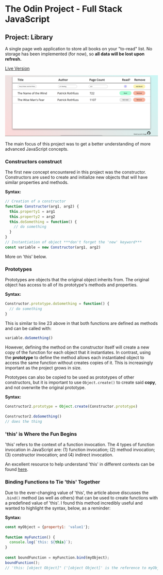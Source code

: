# The Odin Project - Full Stack JavaScript 

## Project: Library

A single page web application to store all books on your "to-read" list. No storage has been implemented (for now), so **all data will be lost upon refresh.**

[Live Version](https://jzaager.github.io/library/)

![Photo of Library in use](images/library-screenshot.png)

The main focus of this project was to get a better understanding of more advanced JavaScript concepts.

### Constructors construct

The first new concept encountered in this project was the constructor. Constructors are used to create and initialize new objects that will have similar properties and methods.

**Syntax:**

```javascript
// Creation of a constructor
function Constructor(arg1, arg2) {
  this.property1 = arg1
  this.property2 = arg2
  this.doSomething = function() {
    // do something
  }
}
// Instantiation of object ***don't forget the 'new' keyword***
const variable = new Constructor(arg1, arg2)
```

More on 'this' below.

### Prototypes 

Prototypes are objects that the original object inherits from. The original object has access to all of its prototype's methods and properties.

**Syntax:**

```javascript
Constructor.prototype.doSomething = function() {
  // do something
}
```
This is similar to line 23 above in that both functions are defined as methods and can be called with:

```javascript
variable.doSomething()
```
However, defining the method on the constructor itself will create a new copy of the function for each object that it instantiates. In contrast, using the **prototype** to define the method allows each instantiated object to access the same function without creates copies of it. This is increasingly important as the project grows in size.

Prototypes can also be copied to be used as prototypes of other constructors, but it is important to use ```Object.create()``` to create said **copy**, and not overwrite the original prototype.

**Syntax:**

```javascript
Constructor2.prototype = Object.create(Constructor.prototype)

Constructor2.doSomething()
// does the thing
```

### 'this' is Where the Fun Begins

'this' refers to the context of a function invocation. The 4 types of function invocation in JavaScript are: (1) function invocation; (2) method invocation; (3) constructor invocation; and (4) indirect invocation.

An excellent resource to help understand 'this' in different contexts can be found [here](https://dmitripavlutin.com/gentle-explanation-of-this-in-javascript/#6-bound-function).

### Binding Functions to Tie 'this' Together

Due to the ever-changing value of 'this', the article above discusses the ```.bind()``` method (as well as others) that can be used to create functions with a predefined value of 'this'. I found this method incredibly useful and wanted to highlight the syntax, below, as a reminder:

**Syntax:**

```javascript
const myObject = {property1: 'value1'};

function myFunction() {
  console.log(`this: ${this}`);
}

const boundFunction = myFunction.bind(myObject);
boundFunction(); 
// 'this: [object Object]" ('[object Object]' is the reference to myObject)
```
